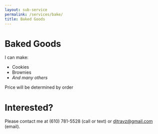 ```yaml
---
layout: sub-service
permalink: /services/bake/
title: Baked Goods
---
```

<h1>Baked Goods</h1>
<p>I can make:</p>
<ul>
<li>Cookies</li>
<li>Brownies</li>
<li><i>And many others</i></li>
</ul>
<p>Price will be determined by order</p>
<h1>Interested?</h1>
<p>Please contact me at (610) 781-5528 (call or text) or <a href="mailto:djtravz@gmail.com?subject={SERVICES}%20Baked%20Goods">djtravz@gmail.com</a> (email).</p>
